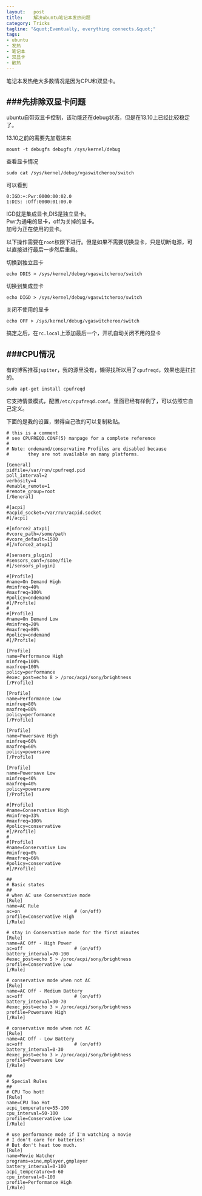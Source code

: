 ```yaml
--- 
layout:   post
title:    解决ubuntu笔记本发热问题
category: Tricks
tagline: "&quot;Eventually, everything connects.&quot;"
tags: 
- ubuntu
- 发热
- 笔记本
- 双显卡
- 散热
---
```


笔记本发热绝大多数情况是因为CPU和双显卡。

###先排除双显卡问题
------------------

ubuntu自带双显卡控制，该功能还在debug状态，但是在13.10上已经比较稳定了。

13.10之前的需要先加载进来

    mount -t debugfs debugfs /sys/kernel/debug

查看显卡情况

    sudo cat /sys/kernel/debug/vgaswitcheroo/switch

可以看到

    0:IGD:+:Pwr:0000:00:02.0
    1:DIS: :Off:0000:01:00.0

IGD就是集成显卡,DIS是独立显卡。  
Pwr为通电的显卡，off为关掉的显卡。  
加号为正在使用的显卡。

以下操作需要在`root`权限下进行。但是如果不需要切换显卡，只是切断电源，可以直接进行最后一步然后重启。

切换到独立显卡

    echo DDIS > /sys/kernel/debug/vgaswitcheroo/switch

切换到集成显卡

    echo DIGD > /sys/kernel/debug/vgaswitcheroo/switch

关闭不使用的显卡

    echo OFF > /sys/kernel/debug/vgaswitcheroo/switch

搞定之后，在`rc.local`上添加最后一个，开机自动关闭不用的显卡

<!--more-->

###CPU情况
------------------

有的博客推荐`jupiter`，我的源里没有，懒得找所以用了`cpufreqd`，效果也是扛扛的。

    sudo apt-get install cpufreqd

它支持情景模式，配置`/etc/cpufreqd.conf`。里面已经有样例了，可以仿照它自己定义。

下面的是我的设置，懒得自己改的可以复制粘贴。

    # this is a comment
    # see CPUFREQD.CONF(5) manpage for a complete reference
    #
    # Note: ondemand/conservative Profiles are disabled because
    #       they are not available on many platforms.
    
    [General]
    pidfile=/var/run/cpufreqd.pid
    poll_interval=2
    verbosity=4
    #enable_remote=1
    #remote_group=root
    [/General]
    
    #[acpi]
    #acpid_socket=/var/run/acpid.socket
    #[/acpi]
    
    #[nforce2_atxp1]
    #vcore_path=/some/path
    #vcore_default=1500
    #[/nforce2_atxp1]
    
    #[sensors_plugin]
    #sensors_conf=/some/file
    #[/sensors_plugin]
    
    #[Profile]
    #name=On Demand High
    #minfreq=40%
    #maxfreq=100%
    #policy=ondemand
    #[/Profile]
    #
    #[Profile]
    #name=On Demand Low
    #minfreq=20%
    #maxfreq=80%
    #policy=ondemand
    #[/Profile]
    
    [Profile]
    name=Performance High
    minfreq=100%
    maxfreq=100%
    policy=performance
    #exec_post=echo 8 > /proc/acpi/sony/brightness
    [/Profile]
    
    [Profile]
    name=Performance Low
    minfreq=80%
    maxfreq=80%
    policy=performance
    [/Profile]
    
    [Profile]
    name=Powersave High
    minfreq=60%
    maxfreq=60%
    policy=powersave
    [/Profile]
    
    [Profile]
    name=Powersave Low
    minfreq=40%
    maxfreq=40%
    policy=powersave
    [/Profile]
    
    #[Profile]
    #name=Conservative High
    #minfreq=33%
    #maxfreq=100%
    #policy=conservative
    #[/Profile]
    #
    #[Profile]
    #name=Conservative Low
    #minfreq=0%
    #maxfreq=66%
    #policy=conservative
    #[/Profile]
    
    ##
    # Basic states
    ##
    # when AC use Conservative mode
    [Rule]
    name=AC Rule
    ac=on                    # (on/off)
    profile=Conservative High
    [/Rule]
     
    # stay in Conservative mode for the first minutes
    [Rule]
    name=AC Off - High Power
    ac=off                   # (on/off)
    battery_interval=70-100
    #exec_post=echo 5 > /proc/acpi/sony/brightness
    profile=Conservative Low
    [/Rule]
    
    # conservative mode when not AC
    [Rule]
    name=AC Off - Medium Battery
    ac=off                   # (on/off)
    battery_interval=30-70
    #exec_post=echo 3 > /proc/acpi/sony/brightness
    profile=Powersave High
    [/Rule]
    
    # conservative mode when not AC
    [Rule]
    name=AC Off - Low Battery
    ac=off                   # (on/off)
    battery_interval=0-30
    #exec_post=echo 3 > /proc/acpi/sony/brightness
    profile=Powersave Low
    [/Rule]
    
    ##
    # Special Rules
    ##
    # CPU Too hot!
    [Rule]
    name=CPU Too Hot
    acpi_temperature=55-100
    cpu_interval=50-100
    profile=Conservative Low
    [/Rule]
    
    # use performance mode if I'm watching a movie
    # I don't care for batteries! 
    # But don't heat too much.
    [Rule]
    name=Movie Watcher
    programs=xine,mplayer,gmplayer
    battery_interval=0-100
    acpi_temperature=0-60
    cpu_interval=0-100
    profile=Performance High
    [/Rule]




